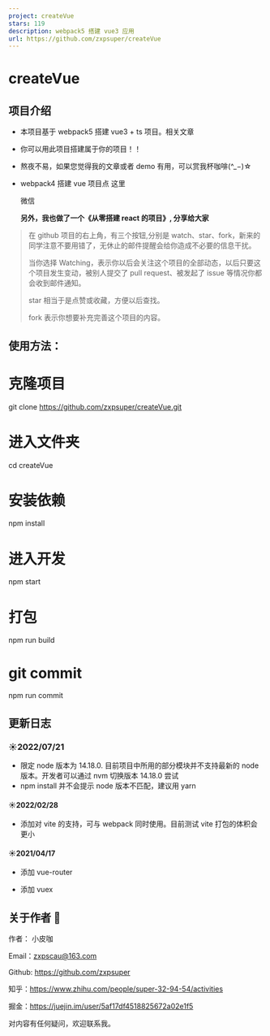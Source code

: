 ```yaml
---
project: createVue
stars: 119
description: webpack5 搭建 vue3 应用
url: https://github.com/zxpsuper/createVue
---
```


createVue
=========

项目介绍
----

-   本项目基于 webpack5 搭建 vue3 + ts 项目。相关文章
    
-   你可以用此项目搭建属于你的项目！！
    
-   熬夜不易，如果您觉得我的文章或者 demo 有用，可以赏我杯咖啡(^\_−)☆
    
-   webpack4 搭建 vue 项目点 这里
    
    微信
    
    **另外，我也做了一个《从零搭建 react 的项目》, 分享给大家**
    

> 在 github 项目的右上角，有三个按钮,分别是 watch、star、fork，新来的同学注意不要用错了，无休止的邮件提醒会给你造成不必要的信息干扰。
> 
> 当你选择 Watching，表示你以后会关注这个项目的全部动态，以后只要这个项目发生变动，被别人提交了 pull request、被发起了 issue 等情况你都会收到邮件通知。
> 
> star 相当于是点赞或收藏，方便以后查找。
> 
> fork 表示你想要补充完善这个项目的内容。

使用方法：
-----

# 克隆项目
git clone https://github.com/zxpsuper/createVue.git
# 进入文件夹
cd createVue

# 安装依赖
npm install

# 进入开发
npm start

# 打包
npm run build

# git commit
npm run commit

更新日志
----

### ☀️2022/07/21

-   限定 node 版本为 14.18.0. 目前项目中所用的部分模块并不支持最新的 node 版本。开发者可以通过 nvm 切换版本 14.18.0 尝试
-   npm install 并不会提示 node 版本不匹配，建议用 yarn

#### ☀️2022/02/28

-   添加对 vite 的支持，可与 webpack 同时使用。目前测试 vite 打包的体积会更小

#### ☀️2021/04/17

-   添加 vue-router
    
-   添加 vuex
    

关于作者 👦
-------

作者： 小皮咖

Email：zxpscau@163.com

Github: https://github.com/zxpsuper

知乎：https://www.zhihu.com/people/super-32-94-54/activities

掘金：https://juejin.im/user/5af17df4518825672a02e1f5

对内容有任何疑问，欢迎联系我。
